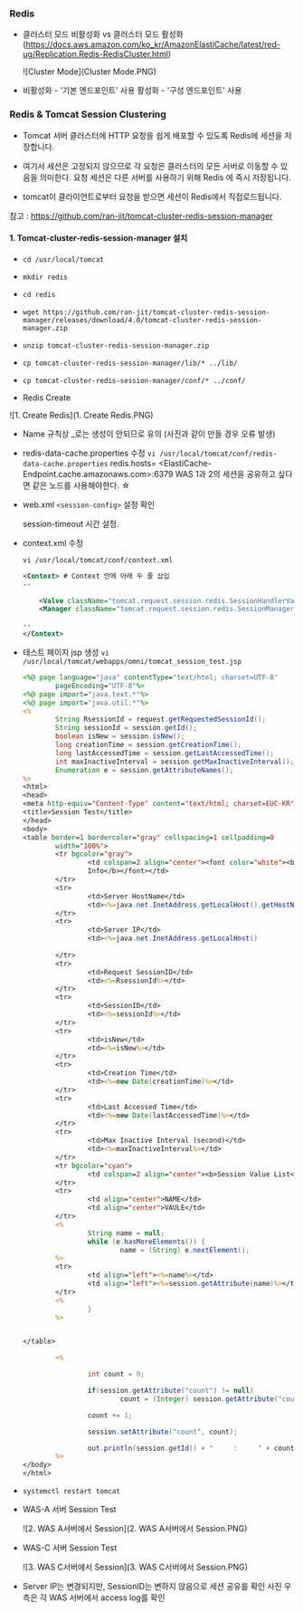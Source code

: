 ### Redis

* 클러스터 모드 비활성화 vs 클러스터 모드 활성화
  (https://docs.aws.amazon.com/ko_kr/AmazonElastiCache/latest/red-ug/Replication.Redis-RedisCluster.html)

  ![Cluster Mode](Cluster Mode.PNG)

* 비활성화 - '기본 엔드포인트' 사용
  활성화 - '구성 엔드포인트' 사용

### Redis & Tomcat Session Clustering

* Tomcat 서버 클러스터에 HTTP 요청을 쉽게 배포할 수 있도록 Redis에 세션을 저장합니다. 

* 여기서 세션은 고정되지 않으므로 각 요청은 클러스터의 모든 서버로 이동할 수 있음을 의미한다. 요청 세션은 다른 서버를 사용하기 위해 Redis 에 즉시 저장됩니다. 
* tomcat이 클라이언트로부터 요청을 받으면 세션이 Redis에서 직접로드됩니다.

참고 : https://github.com/ran-jit/tomcat-cluster-redis-session-manager



#### 1. Tomcat-cluster-redis-session-manager 설치

* `cd /usr/local/tomcat`
* `mkdir redis`
* `cd redis`

* `wget https://github.com/ran-jit/tomcat-cluster-redis-session-manager/releases/download/4.0/tomcat-cluster-redis-session-manager.zip`

* `unzip tomcat-cluster-redis-session-manager.zip`

* `cp tomcat-cluster-redis-session-manager/lib/* ../lib/`
* `cp tomcat-cluster-redis-session-manager/conf/* ../conf/`



* Redis Create

![1. Create Redis](1. Create Redis.PNG)

* Name 규칙상 _로는 생성이 안되므로 유의 (사진과 같이 만들 경우 오류 발생)



* redis-data-cache.properties 수정
  `vi /usr/local/tomcat/conf/redis-data-cache.properties`
  redis.hosts= <ElastiCache-Endpoint.cache.amazonaws.com>:6379
  WAS 1과 2의 세션을 공유하고 싶다면 같은 노드를 사용해야한다. ☆

* web.xml `<session-config>` 설정 확인

  session-timeout 시간 설정.

* context.xml 수정

  `vi /usr/local/tomcat/conf/context.xml`

  ```xml
  <Context> # Context 안에 아래 두 줄 삽입
  --
  
      <Valve className="tomcat.request.session.redis.SessionHandlerValve" />
      <Manager className="tomcat.request.session.redis.SessionManager" />
  
  --
  </Context>
  ```

* 테스트 페이지 jsp 생성
  `vi /usr/local/tomcat/webapps/omni/tomcat_session_test.jsp`

  ````jsp
  <%@ page language="java" contentType="text/html; charset=UTF-8"
          pageEncoding="UTF-8"%>
  <%@ page import="java.text.*"%>
  <%@ page import="java.util.*"%>
  <%
          String RsessionId = request.getRequestedSessionId();
          String sessionId = session.getId();
          boolean isNew = session.isNew();
          long creationTime = session.getCreationTime();
          long lastAccessedTime = session.getLastAccessedTime();
          int maxInactiveInterval = session.getMaxInactiveInterval();
          Enumeration e = session.getAttributeNames();
  %>
  <html>
  <head>
  <meta http-equiv="Content-Type" content="text/html; charset=EUC-KR">
  <title>Session Test</title>
  </head>
  <body>
  <table border=1 bordercolor="gray" cellspacing=1 cellpadding=0
          width="100%">
          <tr bgcolor="gray">
                  <td colspan=2 align="center"><font color="white"><b>Session
                  Info</b></font></td>
          </tr>
          <tr>
                  <td>Server HostName</td>
                  <td><%=java.net.InetAddress.getLocalHost().getHostName()%></td>
          </tr>
          <tr>
                  <td>Server IP</td>
                  <td><%=java.net.InetAddress.getLocalHost()
                                                                          .getHostAddress()%></td>
          </tr>
          <tr>
                  <td>Request SessionID</td>
                  <td><%=RsessionId%></td>
          </tr>
          <tr>
                  <td>SessionID</td>
                  <td><%=sessionId%></td>
          </tr>
          <tr>
                  <td>isNew</td>
                  <td><%=isNew%></td>
          </tr>
          <tr>
                  <td>Creation Time</td>
                  <td><%=new Date(creationTime)%></td>
          </tr>
          <tr>
                  <td>Last Accessed Time</td>
                  <td><%=new Date(lastAccessedTime)%></td>
          </tr>
          <tr>
                  <td>Max Inactive Interval (second)</td>
                  <td><%=maxInactiveInterval%></td>
          </tr>
          <tr bgcolor="cyan">
                  <td colspan=2 align="center"><b>Session Value List</b></td>
          </tr>
          <tr>
                  <td align="center">NAME</td>
                  <td align="center">VAULE</td>
          </tr>
          <%
                  String name = null;
                  while (e.hasMoreElements()) {
                          name = (String) e.nextElement();
          %>
          <tr>
                  <td align="left"><%=name%></td>
                  <td align="left"><%=session.getAttribute(name)%></td>
          </tr>
          <%
                  }
          %>
  
  
  </table>
  
          <%
  
                  int count = 0;
  
                  if(session.getAttribute("count") != null)
                          count = (Integer) session.getAttribute("count");
  
                  count += 1;
  
                  session.setAttribute("count", count);
  
                  out.println(session.getId() + "     :     " + count);
          %>
  </body>
  </html>
  
  ````

* `systemctl restart tomcat`

* WAS-A 서버 Session Test

  ![2. WAS A서버에서 Session](2. WAS A서버에서 Session.PNG)

* WAS-C 서버 Session Test

  ![3. WAS C서버에서 Session](3. WAS C서버에서 Session.PNG)

* Server IP는 변경되지만, SessionID는 변하지 않음으로 세션 공유를 확인
  사진 우측은 각 WAS 서버에서 access log를 확인
